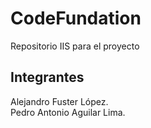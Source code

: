 # CodeFundation
Repositorio IIS para el proyecto

## Integrantes

  Alejandro Fuster López.  
  Pedro Antonio Aguilar Lima.  

